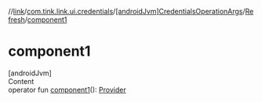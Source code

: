 //[link](../../../index.md)/[com.tink.link.ui.credentials](../../index.md)/[[androidJvm]CredentialsOperationArgs](../index.md)/[Refresh](index.md)/[component1](component1.md)



# component1  
[androidJvm]  
Content  
operator fun [component1](component1.md)(): [Provider](../../../com.tink.model.provider/[android-jvm]-provider/index.md)  



